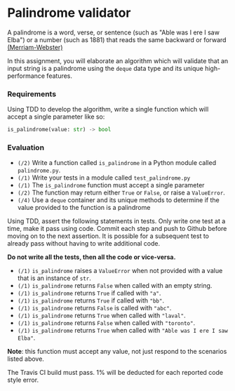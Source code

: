 # Palindrome validator

A palindrome is  a word, verse, or sentence (such as "Able was I ere I saw
Elba") or a number (such as 1881) that reads the same backward or forward
[(Merriam-Webster)](https://www.merriam-webster.com/dictionary/palindrome)

In this assignment, you will elaborate an algorithm which will validate that an
input string is a palindrome using the `deque` data type and its
unique high-performance features.


### Requirements
Using TDD to develop the algorithm, write a single function which will accept a
single parameter like so:

```python
is_palindrome(value: str) -> bool
```

###  Evaluation

* `(/2)` Write a function called `is_palindrome` in a Python module called
`palindrome.py`.
* `(/1)` Write your tests in a module called `test_palindrome.py`
* `(/1)` The `is_palindrome` function must accept a single parameter
* `(/2)` The function may return either `True` or `False`, or raise a
  `ValueError`.
* `(/4)` Use a `deque` container and its unique methods to determine if the
  value provided to the function is a palindrome

Using TDD, assert the following statements in tests. Only write one test at a
time, make it pass using code. Commit each step and push to Github before
moving on to the next assertion.  It is possible for a subsequent test to
already pass without having to write additional code.

**Do not write all the tests, then all the code or vice-versa.**

- `(/1)` `is_palindrome` raises a `ValueError` when not provided with a value
  that is  an instance of `str`.
- `(/1)` `is_palindrome` returns `False` when called with an empty string.
- `(/1)` `is_palindrome` returns `True` if called with `"a"`.
- `(/1)` `is_palindrome` returns `True` if called with `"bb"`.
- `(/1)` `is_palindrome` returns `False` is called with `"abc"`.
- `(/1)` `is_palindrome` returns `True` when called with `"laval"`.
- `(/1)` `is_palindrome` returns `False` when called with `"toronto"`.
- `(/1)` `is_palindrome` returns `True` when called with `"Able was I ere I saw
  Elba"`.

**Note**: this function must accept any value, not just respond to the
scenarios listed above.

The Travis CI build must pass. 1% will be deducted for each reported code style
error.
